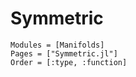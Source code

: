 # Symmetric


```@autodocs
Modules = [Manifolds]
Pages = ["Symmetric.jl"]
Order = [:type, :function]
```
